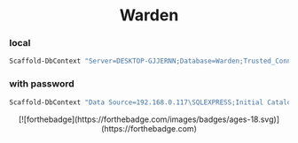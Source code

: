 <h1 align=center>Warden</h1>

### local

```bash
Scaffold-DbContext "Server=DESKTOP-GJJERNN;Database=Warden;Trusted_Connection=true;TrustServerCertificate=true;" Microsoft.EntityFrameworkCore.SqlServer -OutputDir Models -force
```

### with password

```bash
Scaffold-DbContext "Data Source=192.168.0.117\SQLEXPRESS;Initial Catalog=db_name;User ID=User;Password=db_password;Trusted_Connection=true;TrustServerCertificate=true;Integrated Security=false;" Microsoft.EntityFrameworkCore.SqlServer -OutputDir Models -force
```

<div align="center">
[![forthebadge](https://forthebadge.com/images/badges/ages-18.svg)](https://forthebadge.com)
</div>
